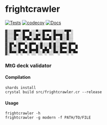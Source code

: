 # frightcrawler
[![Tests](https://github.com/charlesrocket/frightcrawler/actions/workflows/tests.yml/badge.svg?branch=master)](https://github.com/charlesrocket/frightcrawler/actions/workflows/tests.yml)
[![codecov](https://codecov.io/gh/charlesrocket/frightcrawler/branch/master/graph/badge.svg)](https://codecov.io/gh/charlesrocket/frightcrawler)
[![Docs](https://img.shields.io/badge/docs-available-9cf.svg?logo=crystal)](https://charlesrocket.github.io/frightcrawler)

```
▓░░░█▀▀░█▀▀▄░░▀░░█▀▀▀░█░░░░▀█▀░
▓░░░█▀░░█▄▄▀░░█▀░█░▀▄░█▀▀█░░█░░
▓░░░▀░░░▀░▀▀░▀▀▀░▀▀▀▀░▀░░▀░░▀░░
▓░█▀▄░█▀▀▄░█▀▀▄░█░░░█░█░░█▀▀░█▀▀▄
▓░█░░░█▄▄▀░█▄▄█░▀▄█▄▀░█░░█▀▀░█▄▄▀
▓░▀▀▀░▀░▀▀░▀░░▀░░▀░▀░░▀▀░▀▀▀░▀░▀▀
```

### MtG deck validator

#### Compilation

```shell
shards install
crystal build src/frightcrawler.cr --release
```

#### Usage

```shell
frightcrawler -h
frightcrawler -g modern -f PATH/TO/FILE
```
